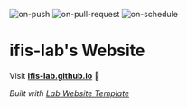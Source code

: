 ![on-push](../../actions/workflows/on-push.yaml/badge.svg)
![on-pull-request](../../actions/workflows/on-pull-request.yaml/badge.svg)
![on-schedule](../../actions/workflows/on-schedule.yaml/badge.svg)

# ifis-lab's Website

Visit **[ifis-lab.github.io](https://ifis-lab.github.io)** 🚀

_Built with [Lab Website Template](https://greene-lab.gitbook.io/lab-website-template-docs)_
